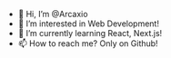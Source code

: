 - 👋 Hi, I’m @Arcaxio
- 👀 I’m interested in Web Development!
- 🌱 I’m currently learning React, Next.js!
- 📫 How to reach me? Only on Github!

<!---
Arcaxio/Arcaxio is a ✨ special ✨ repository because its `README.md` (this file) appears on your GitHub profile.
You can click the Preview link to take a look at your changes.
--->
